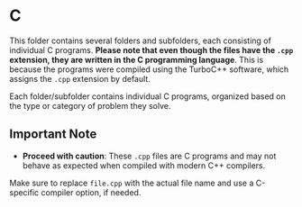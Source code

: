 # C

This folder contains several folders and subfolders, each consisting of individual C programs. **Please note that even though the files have the `.cpp` extension, they are written in the C programming language**. This is because the programs were compiled using the TurboC++ software, which assigns the `.cpp` extension by default.

Each folder/subfolder contains individual C programs, organized based on the type or category of problem they solve. 

## Important Note

- **Proceed with caution**: These `.cpp` files are C programs and may not behave as expected when compiled with modern C++ compilers.

Make sure to replace `file.cpp` with the actual file name and use a C-specific compiler option, if needed.
